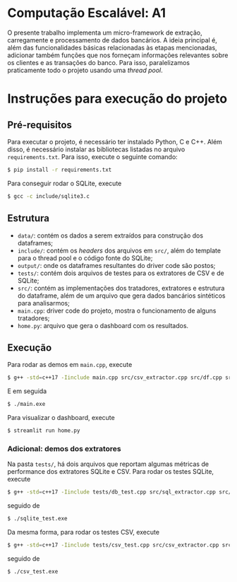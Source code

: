 # Computação Escalável: A1

O presente trabalho implementa um micro-framework de extração, carregamente e processamento de dados bancários. A ideia principal é, além das funcionalidades básicas relacionadas às etapas mencionadas, adicionar também funções que nos forneçam informações relevantes sobre os clientes e as transações do banco. Para isso, paralelizamos praticamente todo o projeto usando uma _thread pool_.

# Instruções para execução do projeto

## Pré-requisitos

Para executar o projeto, é necessário ter instalado Python, C e C++. Além disso, é necessário instalar as bibliotecas listadas no arquivo `requirements.txt`. Para isso, execute o seguinte comando:

```bash
$ pip install -r requirements.txt
```

Para conseguir rodar o SQLite, execute

```bash
$ gcc -c include/sqlite3.c
```

## Estrutura 

* `data/`: contém os dados a serem extraídos para construção dos dataframes;
* `include/`: contém os _headers_ dos arquivos em `src/`, além do template para o thread pool e o código fonte do SQLite;
* `output/`: onde os dataframes resultantes do driver code são postos;
* `tests/`: contém dois arquivos de testes para os extratores de CSV e de SQLite;
* `src/`: contém as implementações dos tratadores, extratores e estrutura do dataframe, além de um arquivo que gera dados bancários sintéticos para analisarmos;
* `main.cpp`: driver code do projeto, mostra o funcionamento de alguns tratadores;
* `home.py`: arquivo que gera o dashboard com os resultados.

## Execução

Para rodar as demos em `main.cpp`, execute

```bash
$ g++ -std=c++17 -Iinclude main.cpp src/csv_extractor.cpp src/df.cpp src/tratadores.cpp -o main.exe
```

E em seguida

```bash
$ ./main.exe
```

Para visualizar o dashboard, execute

```bash
$ streamlit run home.py 
```

### Adicional: demos dos extratores

Na pasta `tests/`, há dois arquivos que reportam algumas métricas de performance dos extratores SQLite e CSV. Para rodar os testes SQLite, execute 

```bash
$ g++ -std=c++17 -Iinclude tests/db_test.cpp src/sql_extractor.cpp src/df.cpp src/tratadores.cpp -o sqlite_test.exe sqlite3.o
```

seguido de 

```bash
$ ./sqlite_test.exe
```

Da mesma forma, para rodar os testes CSV, execute

```bash
$ g++ -std=c++17 -Iinclude tests/csv_test.cpp src/csv_extractor.cpp src/df.cpp src/tratadores.cpp -o csv_test.exe
```

seguido de 

```bash
$ ./csv_test.exe
```
